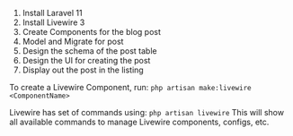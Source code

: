 1. Install Laravel 11
2. Install Livewire 3
3. Create Components for the blog post
4. Model and Migrate for post
5. Design the schema of the post table
6. Design the UI for creating the post
7. Display out the post in the listing

To create a Livewire Component, run:
`php artisan make:livewire <ComponentName>`

Livewire has set of commands using:
`php artisan livewire`
This will show all available commands to manage Livewire components, configs, etc.